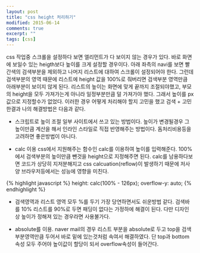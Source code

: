 ```yaml
---
layout: post
title: "css height 처리하기"
modified: 2015-06-14
comments: true
excerpt: ""
tags: [css]
---
```


css 작업중 스크롤을 설정하다 보면 엘리먼트가 다 보이지 않는 경우가 있다. 바로 화면에 보일수 있는 heigth보다 높이를 크게 설정할 경우이다. 
아래 좌측의 navi를 보면 빨간색의 검색부분을 제외하고 나머지 리스트에 대하여 스크롤이 설정되어야 한다. 그런데 검색부분의 영역 때문에 리스트에 height 값을 100%로 줘버리면 검색부분 영역만큼 아래부분이 보이지 않게 된다. 리스트의 높이는 화면에 맞게 끝까지 조절되야했고, 부모의 height을 모두 가져가는게 아니라 일정부분만큼 덜 가져가야 했다. 그래서 높이를 px값으로 지정할수가 없었다. 이러한 경우 어떻게 처리해야 할지 고민을 했고 검색 + 고민한결과 나의 해결방법은 다음과 같다.

* 스크립트로 높이 조절
일부 사이트에서 쓰고 있는 방법이다. 높이가 변경될경우 그 높이만큼 계산을 해서 인라인 스타일로 직접 반영해주는 방법이다. 돔처리비용등을 고려하면 좋은방법이 아니다.

* calc 이용
css에서 지원해주는 함수인 calc를 이용하여 높이를 입력해준다. 100%에서 검색부분의 높이만큼 뺀것을 height으로 지정해주면 된다. calc를 남용하다보면 코드가 상당히 지저분해지고 css calcuation(reflow)이 발생하기 때문에 저사양 브라우저등에서는 성능에 영향을 미친다.


{% highlight javascript %}
height: calc(100% - 126px);
overflow-y: auto;
{% endhighlight %} 

* 검색영역과 리스트 영역 모두 %를 두기
가장 당연하면서도 쉬운방법 같다. 검색바를 10% 리스트를 90%로 두면 패딩이 없다는 가정하에 해결이 된다. 다만 디자인 상 높이가 정해져 있는 경우라면 사용불가다.

* absolute를 이용. 
naver mail의 경우 리스트 부분을 absolute로 두고 top을 검색부분영역만큼 두어서 바로 밑에 있는것처럼 속여서 해결하였다. 단 top과 bottom속성 모두 주어야 높이값이 할당이 되서 overflow속성이 들어간다. 













